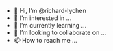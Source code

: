 - 👋 Hi, I’m @richard-lychen
- 👀 I’m interested in ...
- 🌱 I’m currently learning ...
- 💞️ I’m looking to collaborate on ...
- 📫 How to reach me ...

<!---
richard-lychen/richard-lychen is a ✨ special ✨ repository because its `README.md` (this file) appears on your GitHub profile.
You can click the Preview link to take a look at your changes.
--->

